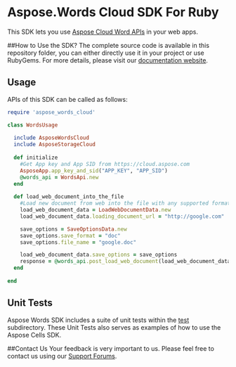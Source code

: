 # Aspose.Words Cloud SDK For Ruby
This SDK lets you use [Aspose Cloud Word APIs](http://www.aspose.com/cloud/word-api.aspx) in your web apps.

##How to Use the SDK?
The complete source code is available in this repository folder, you can either directly use it in your project or use RubyGems. For more details, please visit our [documentation website](http://www.aspose.com/docs/display/wordscloud/Available+SDKs).

## Usage
APIs of this SDK can be called as follows:

```ruby
require 'aspose_words_cloud'

class WordsUsage
  
  include AsposeWordsCloud
  include AsposeStorageCloud
	
  def initialize
    #Get App key and App SID from https://cloud.aspose.com
    AsposeApp.app_key_and_sid("APP_KEY", "APP_SID")
    @words_api = WordsApi.new  
  end
  
  def load_web_document_into_the_file
    #Load new document from web into the file with any supported format of data.
    load_web_document_data = LoadWebDocumentData.new
    load_web_document_data.loading_document_url = "http://google.com"

    save_options = SaveOptionsData.new
    save_options.save_format = "doc"
    save_options.file_name = "google.doc"

    load_web_document_data.save_options = save_options
    response = @words_api.post_load_web_document(load_web_document_data)
  end
  
end
```
## Unit Tests
Aspose Words SDK includes a suite of unit tests within the [test](https://github.com/asposewords/Aspose_Words_Cloud/blob/master/SDKs/Aspose.Words_Cloud_SDK_For_Ruby/test/words_tests.rb) subdirectory. These Unit Tests also serves as examples of how to use the Aspose Cells SDK.

##Contact Us
Your feedback is very important to us. Please feel free to contact us using our [Support Forums](https://www.aspose.com/community/forums/).



